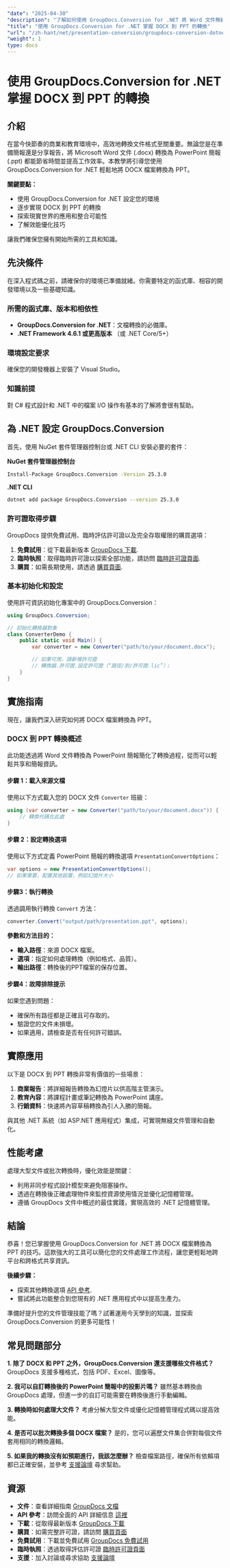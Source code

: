 ```yaml
---
"date": "2025-04-30"
"description": "了解如何使用 GroupDocs.Conversion for .NET 將 Word 文件無縫轉換為 PowerPoint 簡報。高效率的文件轉換功能可提高您的工作效率。"
"title": "使用 GroupDocs.Conversion for .NET 掌握 DOCX 到 PPT 的轉換"
"url": "/zh-hant/net/presentation-conversion/groupdocs-conversion-dotnet-docx-to-ppt/"
"weight": 1
type: docs
---
```

# 使用 GroupDocs.Conversion for .NET 掌握 DOCX 到 PPT 的轉換

## 介紹

在當今快節奏的商業和教育環境中，高效地轉換文件格式至關重要。無論您是在準備簡報還是分享報告，將 Microsoft Word 文件 (.docx) 轉換為 PowerPoint 簡報 (.ppt) 都能節省時間並提高工作效率。本教學將引導您使用 GroupDocs.Conversion for .NET 輕鬆地將 DOCX 檔案轉換為 PPT。

**關鍵要點：**
- 使用 GroupDocs.Conversion for .NET 設定您的環境
- 逐步實現 DOCX 到 PPT 的轉換
- 探索現實世界的應用和整合可能性
- 了解效能優化技巧

讓我們確保您擁有開始所需的工具和知識。

## 先決條件

在深入程式碼之前，請確保你的環境已準備就緒。你需要特定的函式庫、相容的開發環境以及一些基礎知識。

### 所需的函式庫、版本和相依性
- **GroupDocs.Conversion for .NET**：文檔轉換的必備庫。
- **.NET Framework 4.6.1 或更高版本** （或 .NET Core/5+）

### 環境設定要求
確保您的開發機器上安裝了 Visual Studio。

### 知識前提
對 C# 程式設計和 .NET 中的檔案 I/O 操作有基本的了解將會很有幫助。

## 為 .NET 設定 GroupDocs.Conversion

首先，使用 NuGet 套件管理器控制台或 .NET CLI 安裝必要的套件：

**NuGet 套件管理器控制台**
```bash
Install-Package GroupDocs.Conversion -Version 25.3.0
```

**.NET CLI**
```bash
dotnet add package GroupDocs.Conversion --version 25.3.0
```

### 許可證取得步驟
GroupDocs 提供免費試用、臨時評估許可證以及完全存取權限的購買選項：

1. **免費試用**：從下載最新版本 [GroupDocs 下載](https://releases。groupdocs.com/conversion/net/).
2. **臨時執照**：取得臨時許可證以探索全部功能，請訪問 [臨時許可證頁面](https://purchase。groupdocs.com/temporary-license/).
3. **購買**：如需長期使用，請透過 [購買頁面](https://purchase。groupdocs.com/buy).

### 基本初始化和設定
使用許可資訊初始化專案中的 GroupDocs.Conversion：
```csharp
using GroupDocs.Conversion;

// 初始化轉換器對象
class ConverterDemo {
    public static void Main() {
        var converter = new Converter("path/to/your/document.docx");

        // 如果可用，請新增許可證
        // 轉換器.許可證.設定許可證（“路徑/到/許可證.lic”）；
    }
}
```

## 實施指南

現在，讓我們深入研究如何將 DOCX 檔案轉換為 PPT。

### DOCX 到 PPT 轉換概述
此功能透過將 Word 文件轉換為 PowerPoint 簡報簡化了轉換過程，從而可以輕鬆共享和簡報資訊。

#### 步驟 1：載入來源文檔
使用以下方式載入您的 DOCX 文件 `Converter` 班級：
```csharp
using (var converter = new Converter("path/to/your/document.docx")) {
    // 轉換代碼在此處
}
```

#### 步驟 2：設定轉換選項
使用以下方式定義 PowerPoint 簡報的轉換選項 `PresentationConvertOptions`：
```csharp
var options = new PresentationConvertOptions();
// 如果需要，配置其他設置，例如幻燈片大小
```

#### 步驟3：執行轉換
透過調用執行轉換 `Convert` 方法：
```csharp
converter.Convert("output/path/presentation.ppt", options);
```
**參數和方法目的：**
- **輸入路徑**：來源 DOCX 檔案。
- **選項**：指定如何處理轉換（例如格式、品質）。
- **輸出路徑**：轉換後的PPT檔案的保存位置。

#### 步驟4：故障排除提示
如果您遇到問題：
- 確保所有路徑都是正確且可存取的。
- 驗證您的文件未損壞。
- 如果適用，請檢查是否有任何許可錯誤。

## 實際應用

以下是 DOCX 到 PPT 轉換非常有價值的一些場景：
1. **商業報告**：將詳細報告轉換為幻燈片以供高階主管演示。
2. **教育內容**：將課程計畫或筆記轉換為 PowerPoint 講座。
3. **行銷資料**：快速將內容草稿轉換為引人入勝的簡報。

與其他 .NET 系統（如 ASP.NET 應用程式）集成，可實現無縫文件管理和自動化。

## 性能考慮
處理大型文件或批次轉換時，優化效能是關鍵：
- 利用非同步程式設計模型來避免阻塞操作。
- 透過在轉換後正確處理物件來監控資源使用情況並優化記憶體管理。
- 遵循 GroupDocs 文件中概述的最佳實踐，實現高效的 .NET 記憶體管理。

## 結論

恭喜！您已掌握使用 GroupDocs.Conversion for .NET 將 DOCX 檔案轉換為 PPT 的技巧。這款強大的工具可以簡化您的文件處理工作流程，讓您更輕鬆地跨平台和跨格式共享資訊。

**後續步驟：**
- 探索其他轉換選項 [API 參考](https://reference。groupdocs.com/conversion/net/).
- 嘗試將此功能整合到您現有的 .NET 應用程式中以提高生產力。

準備好提升您的文件管理技能了嗎？試著運用今天學到的知識，並探索 GroupDocs.Conversion 的更多可能性！

## 常見問題部分

**1. 除了 DOCX 和 PPT 之外，GroupDocs.Conversion 還支援哪些文件格式？**
GroupDocs 支援多種格式，包括 PDF、Excel、圖像等。

**2. 我可以自訂轉換後的 PowerPoint 簡報中的投影片嗎？**
雖然基本轉換由 GroupDocs 處理，但進一步的自訂可能需要在轉換後進行手動編輯。

**3. 轉換時如何處理大文件？**
考慮分解大型文件或優化記憶體管理程式碼以提高效能。

**4. 是否可以批次轉換多個 DOCX 檔案？**
是的，您可以遍歷文件集合併對每個文件套用相同的轉換邏輯。

**5. 如果我的轉換沒有如預期進行，我該怎麼辦？**
檢查檔案路徑，確保所有依賴項都已正確安裝，並參考 [支援論壇](https://forum.groupdocs.com/c/conversion/10) 尋求幫助。

## 資源
- **文件**：查看詳細指南 [GroupDocs 文檔](https://docs.groupdocs.com/conversion/net/)
- **API 參考**：訪問全面的 API 詳細信息 [這裡](https://reference.groupdocs.com/conversion/net/)
- **下載**：從取得最新版本 [GroupDocs 下載](https://releases.groupdocs.com/conversion/net/)
- **購買**：如需完整許可證，請訪問 [購買頁面](https://purchase.groupdocs.com/buy)
- **免費試用**：下載並免費試用 [GroupDocs 免費試用](https://releases.groupdocs.com/conversion/net/)
- **臨時執照**：透過取得評估許可證 [臨時許可證頁面](https://purchase.groupdocs.com/temporary-license/)
- **支援**：加入討論或尋求協助 [支援論壇](https://forum.groupdocs.com/c/conversion/10)